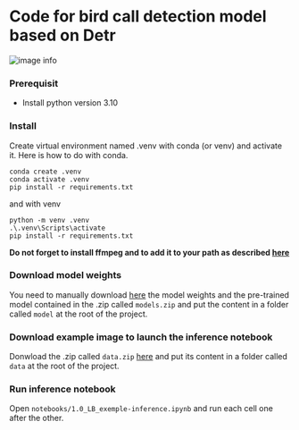 # Code for bird call detection model based on Detr

![image info](.docs/assets/demo_results/emb_ort.png)

### Prerequisit
- Install python version 3.10

### Install
Create virtual environment named .venv with conda (or venv) and activate it.
Here is how to do with conda.

```
conda create .venv
conda activate .venv
pip install -r requirements.txt
```

and with venv

```
python -m venv .venv
.\.venv\Scripts\activate
pip install -r requirements.txt
```

**Do not forget to install ffmpeg and to add it to your path as described [here](https://phoenixnap.com/kb/ffmpeg-windows)**

### Download model weights
You need to manually download [here](https://drive.google.com/drive/folders/1gMoLpgnpGw2c15mVVyN6W6e4FDHCD24n?usp=sharing) the model weights and the pre-trained model contained in the .zip called `models.zip` and put the content in a folder called `model` at the root of the project.

### Download example image to launch the inference notebook
Donwload the .zip called `data.zip` [here](https://drive.google.com/drive/folders/1gMoLpgnpGw2c15mVVyN6W6e4FDHCD24n?usp=sharing) and put its content in a folder called `data` at the root of the project.

### Run inference notebook
Open `notebooks/1.0_LB_exemple-inference.ipynb` and run each cell one after the other.



